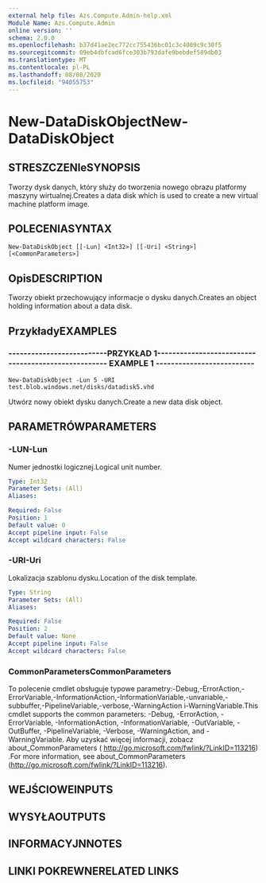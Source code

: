 ```yaml
---
external help file: Azs.Compute.Admin-help.xml
Module Name: Azs.Compute.Admin
online version: ''
schema: 2.0.0
ms.openlocfilehash: b37d41ae2ec772cc755436bc01c3c4009c9c30f5
ms.sourcegitcommit: 09eb4dbfcad6fce303b793dafe9bebdef589db03
ms.translationtype: MT
ms.contentlocale: pl-PL
ms.lasthandoff: 08/08/2020
ms.locfileid: "94055753"
---
```

# <span data-ttu-id="c4396-101">New-DataDiskObject</span><span class="sxs-lookup"><span data-stu-id="c4396-101">New-DataDiskObject</span></span>

## <span data-ttu-id="c4396-102">STRESZCZENIe</span><span class="sxs-lookup"><span data-stu-id="c4396-102">SYNOPSIS</span></span>
<span data-ttu-id="c4396-103">Tworzy dysk danych, który służy do tworzenia nowego obrazu platformy maszyny wirtualnej.</span><span class="sxs-lookup"><span data-stu-id="c4396-103">Creates a data disk which is used to create a new virtual machine platform image.</span></span>

## <span data-ttu-id="c4396-104">POLECENIA</span><span class="sxs-lookup"><span data-stu-id="c4396-104">SYNTAX</span></span>

```
New-DataDiskObject [[-Lun] <Int32>] [[-Uri] <String>] [<CommonParameters>]
```

## <span data-ttu-id="c4396-105">Opis</span><span class="sxs-lookup"><span data-stu-id="c4396-105">DESCRIPTION</span></span>
<span data-ttu-id="c4396-106">Tworzy obiekt przechowujący informacje o dysku danych.</span><span class="sxs-lookup"><span data-stu-id="c4396-106">Creates an object holding information about a data disk.</span></span>

## <span data-ttu-id="c4396-107">Przykłady</span><span class="sxs-lookup"><span data-stu-id="c4396-107">EXAMPLES</span></span>

### <span data-ttu-id="c4396-108">--------------------------PRZYKŁAD 1--------------------------</span><span class="sxs-lookup"><span data-stu-id="c4396-108">-------------------------- EXAMPLE 1 --------------------------</span></span>
```
New-DataDiskObject -Lun 5 -URI test.blob.windows.net/disks/datadisk5.vhd
```

<span data-ttu-id="c4396-109">Utwórz nowy obiekt dysku danych.</span><span class="sxs-lookup"><span data-stu-id="c4396-109">Create a new data disk object.</span></span>

## <span data-ttu-id="c4396-110">PARAMETRÓW</span><span class="sxs-lookup"><span data-stu-id="c4396-110">PARAMETERS</span></span>

### <span data-ttu-id="c4396-111">-LUN</span><span class="sxs-lookup"><span data-stu-id="c4396-111">-Lun</span></span>
<span data-ttu-id="c4396-112">Numer jednostki logicznej.</span><span class="sxs-lookup"><span data-stu-id="c4396-112">Logical unit number.</span></span>

```yaml
Type: Int32
Parameter Sets: (All)
Aliases: 

Required: False
Position: 1
Default value: 0
Accept pipeline input: False
Accept wildcard characters: False
```

### <span data-ttu-id="c4396-113">-URI</span><span class="sxs-lookup"><span data-stu-id="c4396-113">-Uri</span></span>
<span data-ttu-id="c4396-114">Lokalizacja szablonu dysku.</span><span class="sxs-lookup"><span data-stu-id="c4396-114">Location of the disk template.</span></span>

```yaml
Type: String
Parameter Sets: (All)
Aliases: 

Required: False
Position: 2
Default value: None
Accept pipeline input: False
Accept wildcard characters: False
```

### <span data-ttu-id="c4396-115">CommonParameters</span><span class="sxs-lookup"><span data-stu-id="c4396-115">CommonParameters</span></span>
<span data-ttu-id="c4396-116">To polecenie cmdlet obsługuje typowe parametry:-Debug,-ErrorAction,-ErrorVariable,-InformationAction,-InformationVariable,-unvariable,-subbuffer,-PipelineVariable,-verbose,-WarningAction i-WarningVariable.</span><span class="sxs-lookup"><span data-stu-id="c4396-116">This cmdlet supports the common parameters: -Debug, -ErrorAction, -ErrorVariable, -InformationAction, -InformationVariable, -OutVariable, -OutBuffer, -PipelineVariable, -Verbose, -WarningAction, and -WarningVariable.</span></span> <span data-ttu-id="c4396-117">Aby uzyskać więcej informacji, zobacz about_CommonParameters ( http://go.microsoft.com/fwlink/?LinkID=113216) .</span><span class="sxs-lookup"><span data-stu-id="c4396-117">For more information, see about_CommonParameters (http://go.microsoft.com/fwlink/?LinkID=113216).</span></span>

## <span data-ttu-id="c4396-118">WEJŚCIOWE</span><span class="sxs-lookup"><span data-stu-id="c4396-118">INPUTS</span></span>

## <span data-ttu-id="c4396-119">WYSYŁA</span><span class="sxs-lookup"><span data-stu-id="c4396-119">OUTPUTS</span></span>

## <span data-ttu-id="c4396-120">INFORMACYJN</span><span class="sxs-lookup"><span data-stu-id="c4396-120">NOTES</span></span>

## <span data-ttu-id="c4396-121">LINKI POKREWNE</span><span class="sxs-lookup"><span data-stu-id="c4396-121">RELATED LINKS</span></span>

